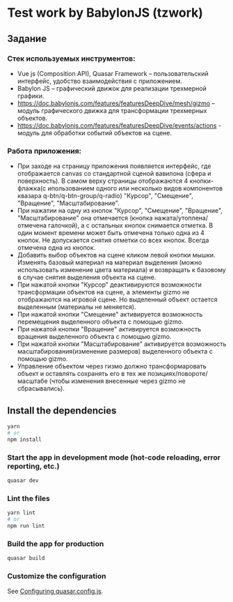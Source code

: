 # Test work by BabylonJS (tzwork)

## Задание
### Стек используемых инструментов:
- Vue js (Composition API), Quasar Framework – пользовательский интерфейс, удобство взаимодействия с приложением.
- Babylon JS – графический движок для реализации трехмерной графики.
- https://doc.babylonjs.com/features/featuresDeepDive/mesh/gizmo – модуль графического движка для трансформации трехмерных объектов.
- https://doc.babylonjs.com/features/featuresDeepDive/events/actions - модуль для обработки событий объектов на сцене.
### Работа приложения:
- При заходе на страницу приложения появляется интерфейс, где отображается canvas со стандартной сценой вавилона (сфера и поверхность). В самом верху страницы отображаются 4 кнопки-флажка(с ипользованием одного или несколько видов компонентов квазара q-btn/q-btn-group/q-radio) "Курсор", "Смещение", "Вращение", "Масштабирование".
- При нажатии на одну из кнопок "Курсор", "Смещение", "Вращение", "Масштабирование" она отмечается (кнопка нажата/утоплена/отмечена галочкой), а с остальных кнопок снимается отметка. В один момент времени может быть отмечена только одна из 4 кнопок. Не допускается снятия отметки со всех кнопок. Всегда отмечена одна из кнопок.
- Добавить выбор объектов на сцене кликом левой кнопки мышки. Изменять базовый материал на материал выделения (можно использовать изменение цвета материала) и возвращать к базовому в случае снятия выделения объекта на сцене.
- При нажатой кнопки "Курсор" деактивируются возможности трансформации объектов на сцене, а элементы gizmo не отображаются на игровой сцене. Но выделенный объект остается выделенным (материалы не меняется).
- При нажатой кнопки "Смещение" активируется возможность перемещения выделенного объекта с помощью gizmo.
- При нажатой кнопки "Вращение" активируется возможность вращения выделенного объекта с помощью gizmo.
- При нажатой кнопки "Масштабирование" активируется возможность масштабирования(изменение размеров) выделенного объекта с помощью gizmo.
- Управление объектом через гизмо должно трансформаровать объект и оставлять сохранять его в тех же позициях/повороте/масштабе (чтобы изменения внесенные через gizmo не сбрасывались).

## Install the dependencies
```bash
yarn
# or
npm install
```

### Start the app in development mode (hot-code reloading, error reporting, etc.)
```bash
quasar dev
```


### Lint the files
```bash
yarn lint
# or
npm run lint
```



### Build the app for production
```bash
quasar build
```

### Customize the configuration
See [Configuring quasar.config.js](https://v2.quasar.dev/quasar-cli-webpack/quasar-config-js).
